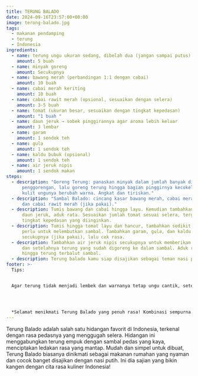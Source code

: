 ```yaml
---
title: TERUNG BALADO
date: 2024-09-16T23:57:00+08:00
image: terong-balado.jpg
tags:
  - makanan pendamping
  - terung
  - Indonesia
ingredients:
  - name: terung ungu ukuran sedang, dibelah dua (jangan sampai putus)
    amount: 5 buah
  - name: minyak goreng
    amount: Secukupnya
  - name: bawang merah (perbandingan 1:1 dengan cabai)
    amount: 10 buah
  - name: cabai merah keriting
    amount: 10 buah
  - name: cabai rawit merah (opsional, sesuaikan dengan selera)
    amount: 3-5 buah
  - name: tomat (ukuran besar, sesuaikan dengan tingkat kepedasan)
    amount: "1 buah "
  - name: daun jeruk → sobek pinggirannya agar aroma lebih keluar
    amount: 3 lembar
  - name: garam
    amount: 1 sendok teh
  - name: gula
    amount: 1 sendok teh
  - name: kaldu bubuk (opsional)
    amount: 1 sendok teh
  - name: air jeruk nipis
    amount: 1 sendok makan
steps:
  - description: "Goreng Terung: panaskan minyak dalam jumlah banyak di
      penggorengan, lalu goreng terung hingga bagian pinggirnya kecokelatan dan
      kulit ungunya berubah warna. Angkat dan tiriskan."
  - description: "Sambal Balado: cincang kasar bawang merah, cabai merah keriting,
      dan cabai rawit merah (jika pakai)."
  - description: Tumis bawang dan cabai hingga layu. Kemudian tambahkan tomat dan
      daun jeruk, aduk rata. Sesuaikan jumlah tomat sesuai selera, tergantung
      tingkat kepedasan yang diinginkan.
  - description: Tumis hingga tomat layu dan hancur, tambahkan sedikit air jika
      perlu untuk melembutkan sambal. Tambahkan garam, gula, dan kaldu bubuk
      secukupnya (jika pakai), lalu cek rasa.
  - description: Tambahkan air jeruk nipis secukupnya untuk memberikan rasa segar
      dan setelahnya terung yang sudah digoreng ke dalam sambal. Aduk rata
      hingga terung terbalut sambal.
  - description: Terung balado kamu siap disajikan sebagai teman nasi putih hangat.
footer: >-
  Tips:


  Agar terung tidak menjadi lembek dan warnanya tetap ungu cantik, setelah minyak panas, tambahkan sedikit tepung beras ke dalam minyak dan aduk hingga tercampur rata. Setelah itu, masukkan terung ke dalam minyak panas yang sudah diberi tepung beras tersebut.




  *Selamat menikmati Terung Balado yang penuh rasa! Kombinasi sempurna antara pedas, asam, dan gurih ini akan membuat lidahmu bergoyang. Sajikan dengan nasi hangat dan rasakan sensasi "tastilicious" di setiap gigitan!*
---
```

Terung Balado adalah salah satu hidangan favorit di Indonesia, terkenal dengan rasa pedasnya yang menggugah selera. Hidangan ini menggabungkan terung empuk dengan sambal pedas yang kaya, menciptakan ledakan rasa yang mantap. Mudah dan simpel untuk dibuat, Terung Balado biasanya dinikmati sebagai makanan rumahan yang nyaman dan cocok banget disajikan dengan nasi putih. Ini dia sajian yang bikin kangen dengan cita rasa kuliner Indonesia!
